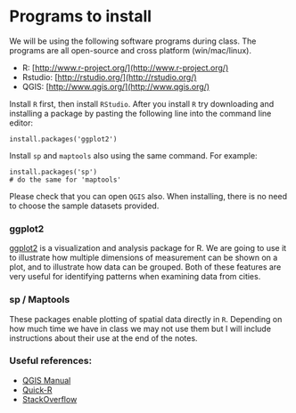 
# Programs to install

We will be using the following software programs during class. The programs are all open-source and cross platform (win/mac/linux).

* R: [http://www.r-project.org/](http://www.r-project.org/)
* Rstudio: [http://rstudio.org/](http://rstudio.org/)
* QGIS: [http://www.qgis.org/](http://www.qgis.org/)

Install `R` first, then install `RStudio`. After you install `R` try downloading and installing a package by pasting the following line into the command line editor:

	install.packages('ggplot2')	
	
Install `sp` and `maptools` also using the same command. For example:

	install.packages('sp')	
	# do the same for 'maptools'
	
Please check that you can open `QGIS` also. When installing, there is no need to choose the sample datasets provided.

### ggplot2

[ggplot2](http://had.co.nz/ggplot2/) is a visualization and analysis package for R. We are going to use it to illustrate how multiple dimensions of measurement can be shown on a plot, and to illustrate how data can be grouped. Both of these features are very useful for identifying patterns when examining data from cities.

### sp / Maptools

These packages enable plotting of spatial data directly in `R`. Depending on how much time we have in class we may not use them but I will include instructions about their use at the end of the notes.


### Useful references:

* [QGIS Manual](http://qgis.org/en/documentation/manuals.html)
* [Quick-R](http://www.statmethods.net/ ) 
* [StackOverflow](http://stackoverflow.com/questions/tagged/r)
